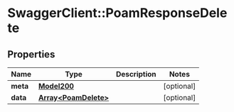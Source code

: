 # SwaggerClient::PoamResponseDelete

## Properties
Name | Type | Description | Notes
------------ | ------------- | ------------- | -------------
**meta** | [**Model200**](Model200.md) |  | [optional] 
**data** | [**Array&lt;PoamDelete&gt;**](PoamDelete.md) |  | [optional] 

